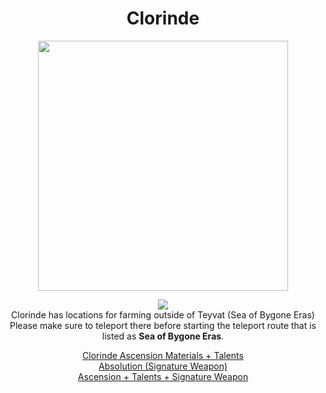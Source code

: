 <body>
  <div align="center">
    <h1> Clorinde </h1>
<img src="https://images-wixmp-ed30a86b8c4ca887773594c2.wixmp.com/f/4c61658e-d4be-4618-b1fa-e9594b9b6908/dhhijz9-786a1e59-92f6-483b-ada2-35c238c6b08d.png/v1/fill/w_1920,h_1964/clorinde_full_transparent_by_taemuepuan_dhhijz9-fullview.png?token=eyJ0eXAiOiJKV1QiLCJhbGciOiJIUzI1NiJ9.eyJzdWIiOiJ1cm46YXBwOjdlMGQxODg5ODIyNjQzNzNhNWYwZDQxNWVhMGQyNmUwIiwiaXNzIjoidXJuOmFwcDo3ZTBkMTg4OTgyMjY0MzczYTVmMGQ0MTVlYTBkMjZlMCIsIm9iaiI6W1t7ImhlaWdodCI6Ijw9MTk2NCIsInBhdGgiOiJcL2ZcLzRjNjE2NThlLWQ0YmUtNDYxOC1iMWZhLWU5NTk0YjliNjkwOFwvZGhoaWp6OS03ODZhMWU1OS05MmY2LTQ4M2ItYWRhMi0zNWMyMzhjNmIwOGQucG5nIiwid2lkdGgiOiI8PTE5MjAifV1dLCJhdWQiOlsidXJuOnNlcnZpY2U6aW1hZ2Uub3BlcmF0aW9ucyJdfQ.qLnhnhodsfkjxQYQ5ZJsGaOoT8L9j4DbszfybhTaiOo" width=400>
<p></p>
<img src="https://i.imgur.com/xIHB3vS.png"><br>
    Clorinde has locations for farming outside of Teyvat (Sea of Bygone Eras)<br>
    Please make sure to teleport there before starting the teleport route that is listed as <b>Sea of Bygone Eras</b>.<br>
<p></p>
<a href="">Clorinde Ascension Materials + Talents</a><br>
<a href="">Absolution (Signature Weapon)</a><br>
<a href="">Ascension + Talents + Signature Weapon</a>
  
  </div>
</body>


